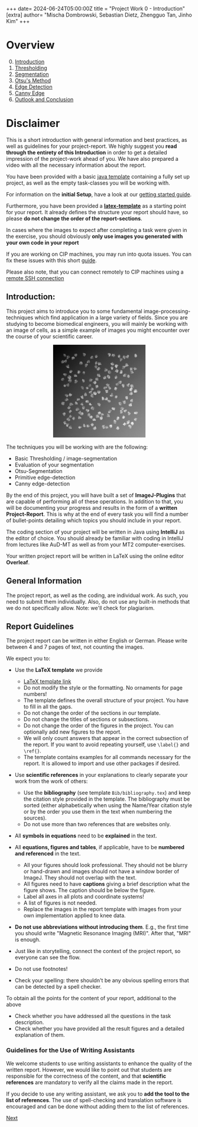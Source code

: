 +++
date= 2024-06-24T05:00:00Z
title = "Project Work 0 - Introduction"
[extra]
author= "Mischa Dombrowski, Sebastian Dietz, Zhengguo Tan, Jinho Kim"
+++

# Overview

0) [Introduction](../introduction)
1) [Thresholding](../thresholding)
2) [Segmentation](../segmentation)
3) [Otsu's Method](../otsu)
4) [Edge Detection](../edgedetection) 
5) [Canny Edge](../cannyedge) 
6) [Outlook and Conclusion](../conclusion)

# Disclaimer

This is a short introduction with general information and best practices, as well as guidelines for your project-report. We highly suggest you __read through the entirety of this Introduction__ in order to get a detailed impression of the project-work ahead of you. We have also prepared a video with all the necessary information about the report. 

You have been provided with a basic [java template](https://github.com/mt2-erlangen/project_ss2024) containing a fully set up project, as well as the empty task-classes you will be working with.

For information on the **initial Setup**, have a look at our [getting started guide](../installation).

Furthermore, you have been provided a [**latex-template**](https://github.com/mt2-erlangen/LaTeX-template-2024) as a starting point for your report. 
It already defines the structure your report should have, so please **do not change the order of the report-sections**. 

In cases where the images to expect after completing a task were given in the exercise, you should obviously **only use images you generated with your own code in your report**

If you are working on CIP machines, you may run into quota issues. You can fix these issues with this short [guide](../quota).

Please also note, that you can connect remotely to CIP machines using a [remote SSH connection](https://wwwcip.informatik.uni-erlangen.de/documentation/services.de.html)



## Introduction:

This project aims to introduce you to some fundamental image-processing-techniques which find application in a large variety of fields. 
Since you are studying to become biomedical engineers, you will mainly be working with an image of cells, as a simple example of images you might encounter over the course of your scientific career.

<center><img src="../cells.png" width="250" height="250"></center>


The techniques you will be working with are the following: 

+ Basic Thresholding / image-segmentation
+ Evaluation of your segmentation
+ Otsu-Segmentation
+ Primitive edge-detection
+ Canny edge-detection
  
By the end of this project, you will have built a set of __ImageJ-Plugins__ that are capable of performing all of these operations. In addition to that, you will be documenting your progress and results in the form of a __written Project-Report__. 
This is why at the end of every task you will find a number of bullet-points detailing which topics you should include in your report. 

The coding section of your project will be written in Java using __IntelliJ__ as the editor of choice. You should already be familiar with coding in IntelliJ from lectures like AuD-MT as well as from your MT2 computer-exercises.

Your written project report will be written in LaTeX using the online editor __Overleaf__. 

## General Information

The project report, as well as the coding, are individual work. As such, you need to submit them individually. Also, do not use any built-in methods that we do not specifically allow.
Note: we'll check for plagiarism.

## Report Guidelines

The project report can be written in either English or German. Please write between 4 and 7 pages of text, not counting the images.


We expect you to:

- Use the **LaTeX template** we provide
  - [LaTeX template link](https://github.com/mt2-erlangen/LaTeX-template-2024)
  - Do not modify the style or the formatting. No ornaments for page numbers!
  - The template defines the overall structure of your project. You have to fill in all the gaps.
  - Do not change the order of the sections in our template.
  - Do not change the titles of sections or subsections.
  - Do not change the order of the figures in the project. You can optionally add new figures to the report.
  - We will only count answers that appear in the correct subsection of the report. If you want to avoid repeating yourself, use `\label{}` and `\ref{}`.
  - The template contains examples for all commands necessary for the report. It is allowed to import and use other packages if desired. 


- Use **scientific references** in your explanations to clearly separate your work from the work of others:
  - Use the **bibliography** (see template `Bib/bibliography.tex`) and keep the citation style provided in the template.
      The bibliography must be sorted (either alphabetically when using the Name/Year citation style or
      by the order you use them in the text when numbering the sources).
  - Do not use more than two references that are websites only. 


- All **symbols in equations** need to be **explained** in the text.
- All **equations, figures and tables**, if applicable, have to be **numbered and referenced** in the text.
  - All your figures should look professional.
  They should not be blurry or hand-drawn and images should not have a window border of ImageJ.
  They should not overlap with the text.
  - All figures need to have **captions** giving a brief description what the figure shows. The caption should be below the figure.
  - Label all axes in all plots and coordinate systems!
  - A list of figures is not needed.
  - Replace the images in the report template with images from your own implementation applied to knee data.


- **Do not use abbreviations without introducing them**. E.g., the first time you should write "Magnetic Resonance Imaging (MRI)".
After that, "MRI" is enough.
- Just like in storytelling, connect the context of the project report, so everyone can see the flow.
- Do not use footnotes!
- Check your spelling: there shouldn't be any obvious spelling errors that can be detected by a spell checker.

To obtain all the points for the content of your report, additional to the above

- Check whether you have addressed all the questions in the task description.
- Check whether you have provided all the result figures and a detailed explanation of them.

### Guidelines for the Use of Writing Assistants

We welcome students to use writing assistants to enhance the quality of the written report. However, we would like to point out that
students are responsible for the correctness of the content, and that **scientific references** are mandatory to verify all the claims made in the report.

If you decide to use any writing assistant, we ask you to **add the tool to the list of references**.
The use of spell-checking and translation software is encouraged and can be done without adding them to the list of references.    

[Next](../thresholding)
